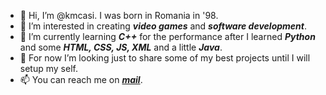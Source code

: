 <!-- About me -->

- 👋 Hi, I’m @kmcasi. I was born in Romania in '98.
- 👀 I’m interested in creating <b><i>video games</i></b> and <b><i>software development</i></b>.
- 🌱 I’m currently learning <b><i>C++</i></b> for the performance after I learned <b><i>Python</i></b> and some <b><i>HTML, CSS, JS, XML</i></b> and a little <b><i>Java</i></b>.
- 💞️ For now I’m looking just to share some of my best projects until I will setup my self.
- 📫 You can reach me on <b><i><a href="mailto:kmcasi2037@gmail.com">mail</a></i></b>.
